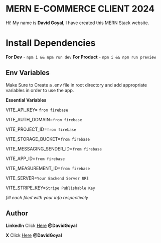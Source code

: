 # MERN E-COMMERCE CLIENT 2024

Hi! My name is **David Goyal**, I have created this MERN Stack website.

# Install Dependencies

**For Dev** - `npm i && npm run dev`
**For Product** - `npm i && npm run preview`

## Env Variables

Make Sure to Create a .env file in root directory and add appropriate variables in order to use the app.

**Essential Variables**

VITE_API_KEY= `from firebase`

VITE_AUTH_DOMAIN=`from firebase`

VITE_PROJECT_ID=`from firebase`

VITE_STORAGE_BUCKET=`from firebase`

VITE_MESSAGING_SENDER_ID=`from firebase`

VITE_APP_ID=`from firebase`

VITE_MEASUREMENT_ID=`from firebase`

VITE_SERVER=`Your Backend Server URl`

VITE_STRIPE_KEY=`Stripe Publishable Key`

_fill each filed with your info respectively_

## Author

**LinkedIn** Click [Here](www.linkedin.com/in/david-goyal) **@DavidGoyal**

**X** Click [Here](https://x.com/David__Goyal) **@DavidGoyal**